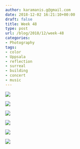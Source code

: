 ```yaml
---
author: karamanis.g@gmail.com
date: 2018-12-02 16:21:10+00:00
draft: false
title: Week 48
type: post
url: /blog/2018/12/week-48
categories:
- Photography
tags:
- color
- Uppsala
- reflection
- surreal
- building
- concert
- music
---
```




  
   ![](/images/2018-12-02-201812week-48/1.jpeg)

  

  
   ![](/images/2018-12-02-201812week-48/2.jpeg)

  





  
   ![](/images/2018-12-02-201812week-48/11.jpeg)

  

  
   ![](/images/2018-12-02-201812week-48/12.jpeg)

  

  
   ![](/images/2018-12-02-201812week-48/13.jpeg)

  

  
   ![](/images/2018-12-02-201812week-48/14.jpeg)

  



